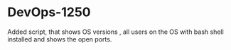 # DevOps-1250
Added script, that shows OS versions , all users on the OS with bash shell installed and shows the open ports.
